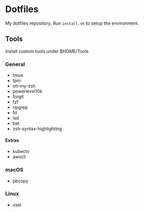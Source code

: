 # Dotfiles
My dotfiles repository. Run `install.sh` to setup the environment.

## Tools
Install custom tools under $HOME/Tools

### General
* tmux
* tpm
* oh-my-zsh
* powerlevel10k
* forgit
* fzf
* ripgrep
* fd
* lsd
* bat
* zsh-syntax-highlighting

#### Extras
* kubectx
* awscli

### macOS
* pbcopy

### Linux
* xsel
